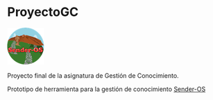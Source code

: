 # ProyectoGC
![Sender-OS](https://github.com/DarwinGonzalez/ProyectoGC/blob/master/img/logo.png?raw=true)

Proyecto final de la asignatura de Gestión de Conocimiento.

Prototipo de herramienta para la gestión de conocimiento [Sender-OS](https://darwingonzalez.github.io/prototipo_Proyecto_GC/)
